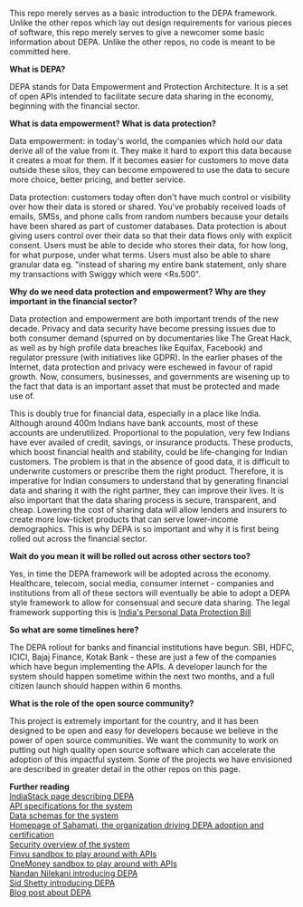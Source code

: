 This repo merely serves as a basic introduction to the DEPA framework. Unlike the other repos which lay out design requirements for various pieces of software, this repo merely serves to give a newcomer some basic information about DEPA. Unlike the other repos, no code is meant to be committed here. 




**What is DEPA?**

DEPA stands for Data Empowerment and Protection Architecture. It is a set of open APIs intended to facilitate secure data sharing in the economy, beginning with the financial sector. 




**What is data empowerment? What is data protection?**

Data empowerment: in today's world, the companies which hold our data derive all of the value from it. They make it hard to export this data because it creates a moat for them. If it becomes easier for customers to move data outside these silos, they can become empowered to use the data to secure more choice, better pricing, and better service. 

Data protection: customers today often don't have much control or visibility over how their data is stored or shared. You've probably received loads of emails, SMSs, and phone calls from random numbers because your details have been shared as part of customer databases. Data protection is about giving users control over their data so that their data flows only with explicit consent. Users must be able to decide who stores their data, for how long, for what purpose, under what terms. Users must also be able to share granular data eg. "instead of sharing my entire bank statement, only share my transactions with Swiggy which were <Rs.500".



**Why do we need data protection and empowerment? Why are they important in the financial sector?**

Data protection and empowerment are both important trends of the new decade. Privacy and data security have become pressing issues due to both consumer demand (spurred on by documentaries like The Great Hack, as well as by high profile data breaches like Equifax, Facebook) and regulator pressure (with initiatives like GDPR). In the earlier phases of the Internet, data protection and privacy were eschewed in favour of rapid growth. Now, consumers, businesses, and governments are wisening up to the fact that data is an important asset that must be protected and made use of.

This is doubly true for financial data, especially in a place like India. Although around 400m Indians have bank accounts, most of these accounts are underutilized. Proportional to the population, very few Indians have ever availed of credit, savings, or insurance products. These products, which boost financial health and stability, could be life-changing for Indian customers. The problem is that in the absence of good data, it is difficult to underwrite customers or prescribe them the right product. Therefore, it is imperative for Indian consumers to understand that by generating financial data and sharing it with the right partner, they can improve their lives.  It is also important that the data sharing process is secure, transparent, and cheap. Lowering the cost of sharing data will allow lenders and insurers to create more low-ticket products that can serve lower-income demographics. This is why DEPA is so important and why it is first being rolled out across the financial sector.




**Wait do you mean it will be rolled out across other sectors too?**

Yes, in time the DEPA framework will be adopted across the economy. Healthcare, telecom, social media, consumer internet - companies and institutions from all of these sectors will eventually be able to adopt a DEPA style framework to allow for consensual and secure data sharing. The legal framework supporting this is [India's Personal Data Protection Bill](https://meity.gov.in/writereaddata/files/Personal_Data_Protection_Bill,2018.pdf)



**So what are some timelines here?**

The DEPA rollout for banks and financial institutions have begun. SBI, HDFC, ICICI, Bajaj Finance, Kotak Bank - these are just a few of the companies which have begun implementing the APIs. A developer launch for the system should happen sometime within the next two months, and a full citizen launch should happen within 6 months.



**What is the role of the open source community?**

This project is extremely important for the country, and it has been designed to be open and easy for developers because we believe in the power of open source communities. We want the community to work on putting out high quality open source software which can accelerate the adoption of this impactful system. Some of the projects we have envisioned are described in greater detail in the other repos on this page. 



**Further reading**<br>
[IndiaStack page describing DEPA](https://indiastack.org/depa/) <br>
[API specifications for the system](https://api.rebit.org.in/) <br>
[Data schemas for the system](https://api.rebit.org.in/schema) <br>
[Homepage of Sahamati, the organization driving DEPA adoption and certification](http://sahamati.org.in/) <br>
[Security overview of the system](https://pdfhost.io/edit?doc=ec3fe7f4-5284-42e2-b560-2d8cb91a36e2) <br>
[Finvu sandbox to play around with APIs](https://finvu.github.io/sandbox/fip_data_api/) <br>
[OneMoney sandbox to play around with APIs](https://www.onemoney.in/docs/api/) <br>
[Nandan Nilekani introducing DEPA](https://www.youtube.com/watch?v=pJnnKUaoVpA&t=361s) <br>
[Sid Shetty introducing DEPA](https://www.youtube.com/watch?v=mW__azI8_ow&t=2812s) <br>
[Blog post about DEPA](https://blog.usejournal.com/this-can-be-as-big-as-upi-understanding-the-big-new-thing-in-india-76465995997f)<br>
